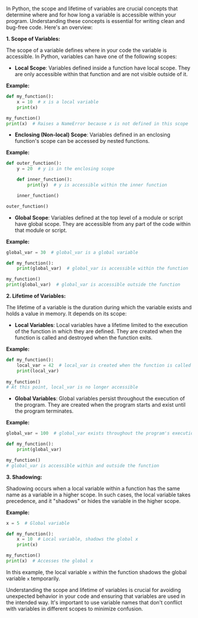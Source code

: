 In Python, the scope and lifetime of variables are crucial concepts that determine where and for how long a variable is accessible within your program. Understanding these concepts is essential for writing clean and bug-free code. Here's an overview:

**1. Scope of Variables:**

The scope of a variable defines where in your code the variable is accessible. In Python, variables can have one of the following scopes:

- **Local Scope**: Variables defined inside a function have local scope. They are only accessible within that function and are not visible outside of it.

**Example:**
```python
def my_function():
    x = 10  # x is a local variable
    print(x)

my_function()
print(x)  # Raises a NameError because x is not defined in this scope
```

- **Enclosing (Non-local) Scope**: Variables defined in an enclosing function's scope can be accessed by nested functions.

**Example:**
```python
def outer_function():
    y = 20  # y is in the enclosing scope

    def inner_function():
        print(y)  # y is accessible within the inner function

    inner_function()

outer_function()
```

- **Global Scope**: Variables defined at the top level of a module or script have global scope. They are accessible from any part of the code within that module or script.

**Example:**
```python
global_var = 30  # global_var is a global variable

def my_function():
    print(global_var)  # global_var is accessible within the function

my_function()
print(global_var)  # global_var is accessible outside the function
```

**2. Lifetime of Variables:**

The lifetime of a variable is the duration during which the variable exists and holds a value in memory. It depends on its scope:

- **Local Variables**: Local variables have a lifetime limited to the execution of the function in which they are defined. They are created when the function is called and destroyed when the function exits.

**Example:**
```python
def my_function():
    local_var = 42  # local_var is created when the function is called
    print(local_var)
    
my_function()
# At this point, local_var is no longer accessible
```

- **Global Variables**: Global variables persist throughout the execution of the program. They are created when the program starts and exist until the program terminates.

**Example:**
```python
global_var = 100  # global_var exists throughout the program's execution

def my_function():
    print(global_var)

my_function()
# global_var is accessible within and outside the function
```

**3. Shadowing:**

Shadowing occurs when a local variable within a function has the same name as a variable in a higher scope. In such cases, the local variable takes precedence, and it "shadows" or hides the variable in the higher scope.

**Example:**
```python
x = 5  # Global variable

def my_function():
    x = 10  # Local variable, shadows the global x
    print(x)

my_function()
print(x)  # Accesses the global x
```

In this example, the local variable `x` within the function shadows the global variable `x` temporarily.

Understanding the scope and lifetime of variables is crucial for avoiding unexpected behavior in your code and ensuring that variables are used in the intended way. It's important to use variable names that don't conflict with variables in different scopes to minimize confusion.